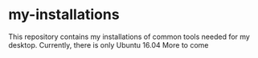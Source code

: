 # my-installations

This repository contains my installations of common tools needed for my desktop.
Currently, there is only Ubuntu 16.04
More to come
